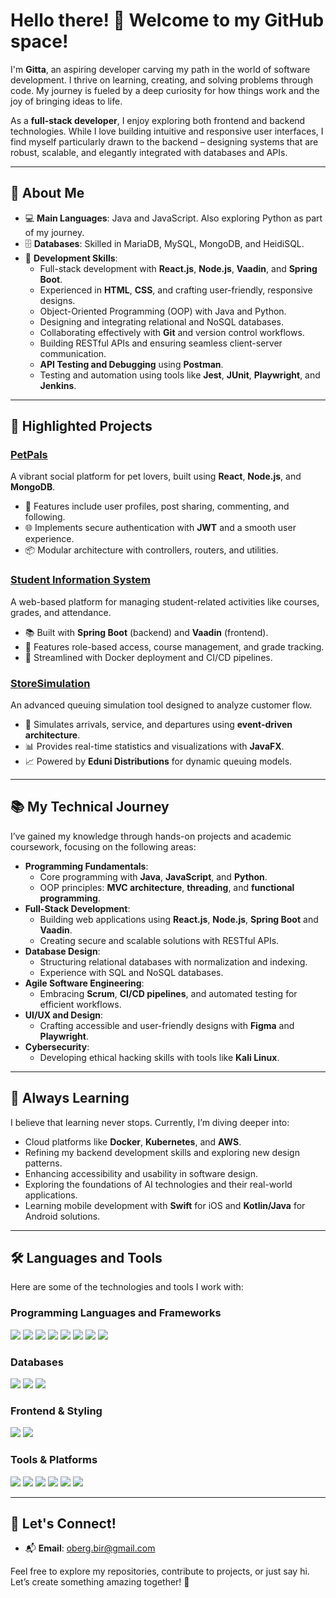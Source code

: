 # Hello there! 👋 Welcome to my GitHub space!

I'm **Gitta**, an aspiring developer carving my path in the world of software development. I thrive on learning, creating, and solving problems through code. My journey is fueled by a deep curiosity for how things work and the joy of bringing ideas to life.

As a **full-stack developer**, I enjoy exploring both frontend and backend technologies. While I love building intuitive and responsive user interfaces, I find myself particularly drawn to the backend – designing systems that are robust, scalable, and elegantly integrated with databases and APIs.

---

## 🚀 About Me

- 💻 **Main Languages**: Java and JavaScript. Also exploring Python as part of my journey.
- 🗄️ **Databases**: Skilled in MariaDB, MySQL, MongoDB, and HeidiSQL.
- 🔧 **Development Skills**:
  - Full-stack development with **React.js**, **Node.js**, **Vaadin**, and **Spring Boot**.
  - Experienced in **HTML**, **CSS**, and crafting user-friendly, responsive designs.
  - Object-Oriented Programming (OOP) with Java and Python.
  - Designing and integrating relational and NoSQL databases.
  - Collaborating effectively with **Git** and version control workflows.
  - Building RESTful APIs and ensuring seamless client-server communication.
  - **API Testing and Debugging** using **Postman**.
  - Testing and automation using tools like **Jest**, **JUnit**, **Playwright**, and **Jenkins**.
    
---

## 🌟 Highlighted Projects

### [PetPals](https://github.com/gitober/PetPals)  
A vibrant social platform for pet lovers, built using **React**, **Node.js**, and **MongoDB**.  
- 🐾 Features include user profiles, post sharing, commenting, and following.  
- 🌐 Implements secure authentication with **JWT** and a smooth user experience.  
- 📦 Modular architecture with controllers, routers, and utilities.  

### [Student Information System](https://github.com/gitober/Student-Information-System)  
A web-based platform for managing student-related activities like courses, grades, and attendance.  
- 📚 Built with **Spring Boot** (backend) and **Vaadin** (frontend).  
- 🔑 Features role-based access, course management, and grade tracking.  
- 🚀 Streamlined with Docker deployment and CI/CD pipelines.  

### [StoreSimulation](https://github.com/gitober/StoreSimulator)  
An advanced queuing simulation tool designed to analyze customer flow.  
- 🎢 Simulates arrivals, service, and departures using **event-driven architecture**.  
- 📊 Provides real-time statistics and visualizations with **JavaFX**.  
- 📈 Powered by **Eduni Distributions** for dynamic queuing models.  

---

## 📚 My Technical Journey

I’ve gained my knowledge through hands-on projects and academic coursework, focusing on the following areas:

- **Programming Fundamentals**:
  - Core programming with **Java**, **JavaScript**, and **Python**.
  - OOP principles: **MVC architecture**, **threading**, and **functional programming**.
- **Full-Stack Development**:
  - Building web applications using **React.js**, **Node.js**, **Spring Boot** and **Vaadin**.
  - Creating secure and scalable solutions with RESTful APIs.
- **Database Design**:
  - Structuring relational databases with normalization and indexing.
  - Experience with SQL and NoSQL databases.
- **Agile Software Engineering**:
  - Embracing **Scrum**, **CI/CD pipelines**, and automated testing for efficient workflows.
- **UI/UX and Design**:
  - Crafting accessible and user-friendly designs with **Figma** and **Playwright**.
- **Cybersecurity**:
  - Developing ethical hacking skills with tools like **Kali Linux**.

---

## 🌱 Always Learning

I believe that learning never stops. Currently, I’m diving deeper into:
- Cloud platforms like **Docker**, **Kubernetes**, and **AWS**.
- Refining my backend development skills and exploring new design patterns.
- Enhancing accessibility and usability in software design.
- Exploring the foundations of AI technologies and their real-world applications.
- Learning mobile development with **Swift** for iOS and **Kotlin/Java** for Android solutions.

---

## 🛠️ Languages and Tools

Here are some of the technologies and tools I work with:

### **Programming Languages and Frameworks**
<p align="left">
  <img src="https://img.shields.io/badge/Java-007396?style=for-the-badge&logo=java&logoColor=white" />
  <img src="https://img.shields.io/badge/Spring_Boot-6DB33F?style=for-the-badge&logo=spring-boot&logoColor=white" />
  <img src="https://img.shields.io/badge/Vaadin-00B4F0?style=for-the-badge&logo=vaadin&logoColor=white" />
  <img src="https://img.shields.io/badge/JavaFX-3776AB?style=for-the-badge&logo=java&logoColor=white" />
  <img src="https://img.shields.io/badge/JavaScript-F7DF1E?style=for-the-badge&logo=javascript&logoColor=black" />
  <img src="https://img.shields.io/badge/Node.js-339933?style=for-the-badge&logo=node.js&logoColor=white" />
  <img src="https://img.shields.io/badge/React-61DAFB?style=for-the-badge&logo=react&logoColor=black" />
  <img src="https://img.shields.io/badge/Python-3776AB?style=for-the-badge&logo=python&logoColor=white" />
</p>

### **Databases**
<p align="left">
  <img src="https://img.shields.io/badge/MariaDB-003545?style=for-the-badge&logo=mariadb&logoColor=white" />
  <img src="https://img.shields.io/badge/MySQL-4479A1?style=for-the-badge&logo=mysql&logoColor=white" />
  <img src="https://img.shields.io/badge/MongoDB-47A248?style=for-the-badge&logo=mongodb&logoColor=white" />
</p>

### **Frontend & Styling**
<p align="left">
  <img src="https://img.shields.io/badge/HTML5-E34F26?style=for-the-badge&logo=html5&logoColor=white" />
  <img src="https://img.shields.io/badge/CSS3-1572B6?style=for-the-badge&logo=css3&logoColor=white" />
</p>

### **Tools & Platforms**
<p align="left">
  <img src="https://img.shields.io/badge/Docker-2496ED?style=for-the-badge&logo=docker&logoColor=white" />
  <img src="https://img.shields.io/badge/Jenkins-D24939?style=for-the-badge&logo=jenkins&logoColor=white" />
  <img src="https://img.shields.io/badge/Git-F05032?style=for-the-badge&logo=git&logoColor=white" />
  <img src="https://img.shields.io/badge/Playwright-2EAD33?style=for-the-badge&logo=microsoft&logoColor=white" />
  <img src="https://img.shields.io/badge/KaliLinux-557C94?style=for-the-badge&logo=kali-linux&logoColor=white" />
  <img src="https://img.shields.io/badge/Postman-FF6C37?style=for-the-badge&logo=postman&logoColor=white" />
</p>

---


## 🔗 Let's Connect!

- 📬 **Email**: [oberg.bir@gmail.com](mailto:oberg.bir@gmail.com)  

Feel free to explore my repositories, contribute to projects, or just say hi. Let’s create something amazing together! 🚀
